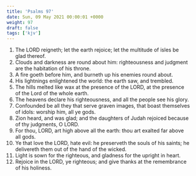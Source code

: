 ```yaml
---
title: 'Psalms 97'
date: Sun, 09 May 2021 00:00:01 +0000
weight: 97
draft: false
tags: ['kjv'] 
---
```


1. The LORD reigneth; let the earth rejoice; let the multitude of isles be glad thereof.
2. Clouds and darkness are round about him: righteousness and judgment are the habitation of his throne.
3. A fire goeth before him, and burneth up his enemies round about.
4. His lightnings enlightened the world: the earth saw, and trembled.
5. The hills melted like wax at the presence of the LORD, at the presence of the Lord of the whole earth.
6. The heavens declare his righteousness, and all the people see his glory.
7. Confounded be all they that serve graven images, that boast themselves of idols: worship him, all ye gods.
8. Zion heard, and was glad; and the daughters of Judah rejoiced because of thy judgments, O LORD.
9. For thou, LORD, art high above all the earth: thou art exalted far above all gods.
10. Ye that love the LORD, hate evil: he preserveth the souls of his saints; he delivereth them out of the hand of the wicked.
11. Light is sown for the righteous, and gladness for the upright in heart.
12. Rejoice in the LORD, ye righteous; and give thanks at the remembrance of his holiness.

